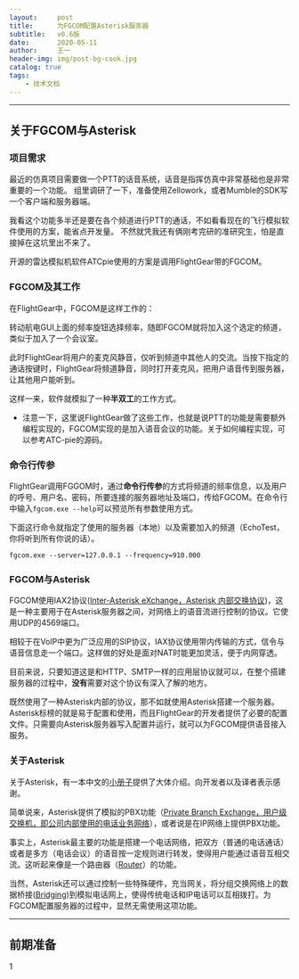 ```yaml
---
layout:     post
title:      为FGCOM配置Asterisk服务器
subtitle:   v0.6版
date:       2020-05-11
author:     王一
header-img: img/post-bg-cook.jpg
catalog: true
tags:
    - 技术文档
---
```


---

## 关于FGCOM与Asterisk

### 项目需求

最近的仿真项目需要做一个PTT的话音系统，话音是指挥仿真中非常基础也是非常重要的一个功能。
组里调研了一下，准备使用Zellowork，或者Mumble的SDK写一个客户端和服务器端。

我看这个功能多半还是要在各个频道进行PTT的通话，不如看看现在的飞行模拟软件使用的方案，能省点开发量。
不然就凭我还有俩刚考完研的准研究生，怕是直接掉在这坑里出不来了。

开源的雷达模拟机软件ATCpie使用的方案是调用FlightGear带的FGCOM。

### FGCOM及其工作

在FlightGear中，FGCOM是这样工作的：

转动航电GUI上面的频率旋钮选择频率，随即FGCOM就将加入这个选定的频道，类似于加入了一个会议室。

此时FlightGear将用户的麦克风静音，仅听到频道中其他人的交流。当按下指定的通话按键时，FlightGear将频道静音，同时打开麦克风，把用户语音传到服务器，让其他用户能听到。

这样一来，软件就模拟了一种**半双工**的工作方式。

* 注意一下，这里说FlightGear做了这些工作，也就是说PTT的功能是需要额外编程实现的，FGCOM实现的是加入语音会议的功能。关于如何编程实现，可以参考ATC-pie的源码。

### 命令行传参

FlightGear调用FGGOM时，通过**命令行传参**的方式将频道的频率信息，以及用户的呼号、用户名、密码，所要连接的服务器地址及端口，传给FGCOM。在命令行中输入``fgcom.exe --help``可以预览所有参数使用方式。

下面这行命令就指定了使用的服务器（本地）以及需要加入的频道（EchoTest，你将听到所有你说的话）。

    fgcom.exe --server=127.0.0.1 --frequency=910.000

### FGCOM与Asterisk

FGCOM使用IAX2协议([Inter-Asterisk eXchange，Asterisk 内部交换协议](https://baike.baidu.com/item/IAX))，这是一种主要用于在Asterisk服务器之间，对网络上的语音流进行控制的协议。它使用UDP的4569端口。

相较于在VoIP中更为广泛应用的SIP协议，IAX协议使用带内传输的方式，信令与语音信息走一个端口。这样做的好处是面对NAT时能更加灵活，便于内网穿透。

目前来说，只要知道这是和HTTP、SMTP一样的应用层协议就可以，在整个搭建服务器的过程中，**没有**需要对这个协议有深入了解的地方。

既然使用了一种Asterisk内部的协议，那不如就使用Asterisk搭建一个服务器。Asterisk标榜的就是易于配置和使用，而且FlightGear的开发者提供了必要的配置文件。只需要向Asterisk服务器写入配置并运行，就可以为FGCOM提供语音接入服务。

### 关于Asterisk

关于Asterisk，有一本中文的[小册子](https://wy19990110.github.io/files/1.pdf)提供了大体介绍。向开发者以及译者表示感谢。

简单说来，Asterisk提供了模拟的PBX功能（[Private Branch Exchange，用户级交换机，即公司内部使用的电话业务网络](https://baike.baidu.com/item/PBX/3737223?fr=aladdin)），或者说是在IP网络上提供PBX功能。

事实上，Asterisk最主要的功能是搭建一个电话网络，把双方（普通的电话通话）或者是多方（电话会议）的语音按一定规则进行转发，使得用户能通过语音互相交流。这听起来像是一个路由器（[Router](https://baike.baidu.com/item/%E8%B7%AF%E7%94%B1%E5%99%A8)）的功能。

当然，Asterisk还可以通过控制一些特殊硬件，充当网关，将分组交换网络上的数据桥接([Bridging](https://baike.baidu.com/item/%E6%A1%A5%E6%8E%A5))到模拟电话网上，使得传统电话和IP电话可以互相拨打。为FGCOM配置服务器的过程中，显然无需使用这项功能。



---

## 前期准备

1
